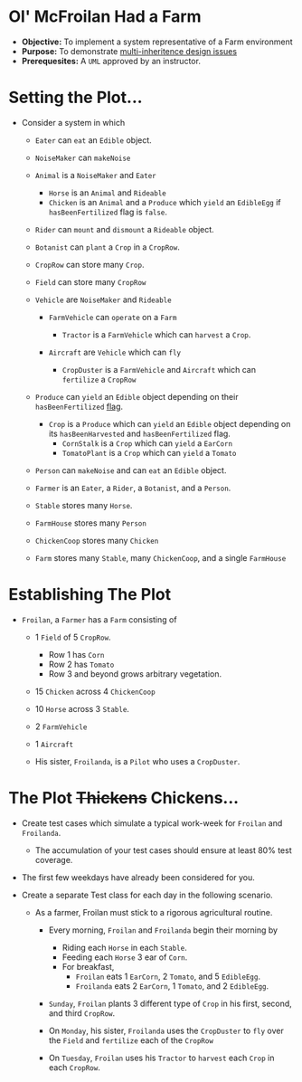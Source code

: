 # Ol' McFroilan Had a Farm
* **Objective:** To implement a system representative of a Farm environment
* **Purpose:** To demonstrate [multi-inheritence design issues](https://www.geeksforgeeks.org/java-and-multiple-inheritance/)
* **Prerequesites:** A `UML` approved by an instructor.


# Setting the Plot...

* Consider a system in which
    * `Eater` can `eat` an `Edible` object.
    * `NoiseMaker` can `makeNoise`
    * `Animal` is a `NoiseMaker` and `Eater`
        * `Horse` is an `Animal` and `Rideable`
        * `Chicken` is an `Animal` and a `Produce` which `yield` an `EdibleEgg` if `hasBeenFertilized` flag is `false`.

    * `Rider` can `mount` and `dismount` a `Rideable` object.
    * `Botanist` can `plant` a `Crop` in a `CropRow`.
    * `CropRow` can store many `Crop`.
    * `Field` can store many `CropRow`
    * `Vehicle` are `NoiseMaker` and `Rideable`
        * `FarmVehicle` can `operate` on a `Farm`
            * `Tractor` is a `FarmVehicle` which can `harvest` a `Crop`.

        * `Aircraft` are `Vehicle` which can  `fly`
            * `CropDuster` is a `FarmVehicle` and `Aircraft` which can `fertilize` a `CropRow`


	* `Produce` can `yield` an `Edible` object depending on their `hasBeenFertilized` [flag](https://en.wikipedia.org/wiki/Boolean_flag).
		* `Crop` is a `Produce` which can `yield` an `Edible` object depending on its `hasBeenHarvested` and `hasBeenFertilized` flag.
			* `CornStalk` is a `Crop` which can `yield` a `EarCorn`
			* `TomatoPlant` is a `Crop` which can `yield` a `Tomato`

	* `Person` can `makeNoise` and can `eat` an `Edible` object.
	* `Farmer` is an `Eater`, a `Rider`, a `Botanist`, and a `Person`.
	* `Stable` stores many `Horse`.
	* `FarmHouse` stores many `Person`
	* `ChickenCoop` stores many `Chicken`
	* `Farm` stores many `Stable`, many `ChickenCoop`, and a single `FarmHouse`

# Establishing The Plot

* `Froilan`, a `Farmer` has a `Farm` consisting of
    * 1 `Field` of 5 `CropRow`.
        * Row 1 has `Corn`
        * Row 2 has `Tomato`
        * Row 3 and beyond grows arbitrary vegetation.

    * 15 `Chicken` across 4 `ChickenCoop`
    * 10 `Horse` across 3 `Stable`.
    * 2 `FarmVehicle`
    * 1 `Aircraft`
    * His sister, `Froilanda`, is a `Pilot` who uses a `CropDuster`.



# The Plot <strike>Thickens</strike> Chickens...
* Create test cases which simulate a typical work-week for `Froilan` and `Froilanda`.
    * The accumulation of your test cases should ensure at least 80% test coverage.

* The first few weekdays have already been considered for you.
* Create a separate Test class for each day in the following scenario.
    * As a farmer, Froilan must stick to a rigorous agricultural routine.
        * Every morning, `Froilan` and `Froilanda` begin their morning by
            * Riding each `Horse` in each `Stable`.
            * Feeding each `Horse` 3 ear of `Corn`.
            * For breakfast,
                * `Froilan` eats 1 `EarCorn`, 2 `Tomato`, and 5 `EdibleEgg`.
                * `Froilanda` eats 2 `EarCorn`, 1 `Tomato`, and 2 `EdibleEgg`.

        * `Sunday`, `Froilan` plants 3 different type of `Crop` in his first, second, and third `CropRow`.
        * On `Monday`, his sister, `Froilanda` uses the `CropDuster` to `fly` over the `Field` and `fertilize` each of the `CropRow`
        * On `Tuesday`, `Froilan` uses his `Tractor` to `harvest` each `Crop` in each `CropRow`.
